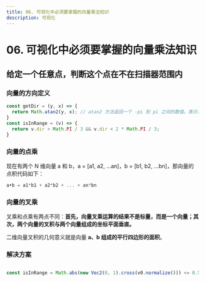 ```yaml
---
title: 06. 可视化中必须要掌握的向量乘法知识
description: 可视化
---
```


# 06. 可视化中必须要掌握的向量乘法知识

## 给定一个任意点，判断这个点在不在扫描器范围内

### 向量的方向定义

```js
const getDir = (y, x) => {
  return Math.atan2(y, x); // atan2 方法返回一个 -pi 到 pi 之间的数值。表示点 (x, y) 对应的偏移角度
}
const isInRange = (v) => {
  return v.dir > Math.PI / 3 && v.dir < 2 * Math.PI / 3;
}
```

### 向量的点乘

现在有两个 N 维向量 a 和 b，a = [a1, a2, ...an]，b = [b1, b2, ...bn]，那向量的点积代码如下：

```js
a•b = a1*b1 + a2*b2 + ... + an*bn
```

### 向量的叉乘

叉乘和点乘有两点不同：**首先，向量叉乘运算的结果不是标量，而是一个向量；其次，两个向量的叉积与两个向量组成的坐标平面垂直。**

二维向量叉积的几何意义就是向量 **a、b 组成的平行四边形的面积**。

### 解决方案

```js

const isInRange = Math.abs(new Vec2(0, 1).cross(v0.normalize())) <= 0.5; // v0.normalize()即将v0归一化
```
